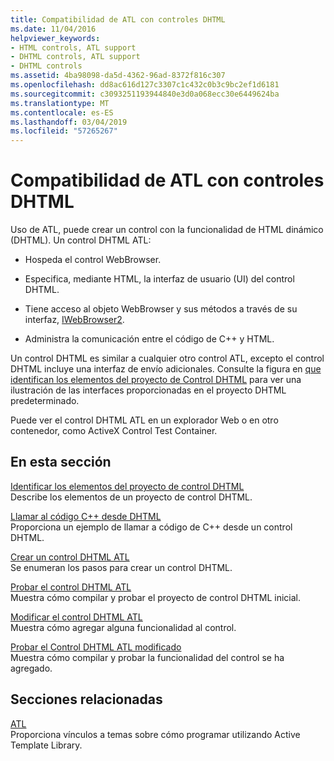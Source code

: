 ```yaml
---
title: Compatibilidad de ATL con controles DHTML
ms.date: 11/04/2016
helpviewer_keywords:
- HTML controls, ATL support
- DHTML controls, ATL support
- DHTML controls
ms.assetid: 4ba98098-da5d-4362-96ad-8372f816c307
ms.openlocfilehash: dd8ac616d127c3307c1c432c0b3c9bc2ef1d6181
ms.sourcegitcommit: c3093251193944840e3d0a068ecc30e6449624ba
ms.translationtype: MT
ms.contentlocale: es-ES
ms.lasthandoff: 03/04/2019
ms.locfileid: "57265267"
---
```

# <a name="atl-support-for-dhtml-controls"></a>Compatibilidad de ATL con controles DHTML

Uso de ATL, puede crear un control con la funcionalidad de HTML dinámico (DHTML). Un control DHTML ATL:

- Hospeda el control WebBrowser.

- Especifica, mediante HTML, la interfaz de usuario (UI) del control DHTML.

- Tiene acceso al objeto WebBrowser y sus métodos a través de su interfaz, [IWebBrowser2](/previous-versions/windows/internet-explorer/ie-developer/platform-apis/aa752127\(v=vs.85\)).

- Administra la comunicación entre el código de C++ y HTML.

Un control DHTML es similar a cualquier otro control ATL, excepto el control DHTML incluye una interfaz de envío adicionales. Consulte la figura en [que identifican los elementos del proyecto de Control DHTML](../atl/identifying-the-elements-of-the-dhtml-control-project.md) para ver una ilustración de las interfaces proporcionadas en el proyecto DHTML predeterminado.

Puede ver el control DHTML ATL en un explorador Web o en otro contenedor, como ActiveX Control Test Container.

## <a name="in-this-section"></a>En esta sección

[Identificar los elementos del proyecto de control DHTML](../atl/identifying-the-elements-of-the-dhtml-control-project.md)<br/>
Describe los elementos de un proyecto de control DHTML.

[Llamar al código C++ desde DHTML](../atl/calling-cpp-code-from-dhtml.md)<br/>
Proporciona un ejemplo de llamar a código de C++ desde un control DHTML.

[Crear un control DHTML ATL](../atl/creating-an-atl-dhtml-control.md)<br/>
Se enumeran los pasos para crear un control DHTML.

[Probar el control DHTML ATL](../atl/testing-the-atl-dhtml-control.md)<br/>
Muestra cómo compilar y probar el proyecto de control DHTML inicial.

[Modificar el control DHTML ATL](../atl/modifying-the-atl-dhtml-control.md)<br/>
Muestra cómo agregar alguna funcionalidad al control.

[Probar el Control DHTML ATL modificado](../atl/testing-the-modified-atl-dhtml-control.md)<br/>
Muestra cómo compilar y probar la funcionalidad del control se ha agregado.

## <a name="related-sections"></a>Secciones relacionadas

[ATL](../atl/active-template-library-atl-concepts.md)<br/>
Proporciona vínculos a temas sobre cómo programar utilizando Active Template Library.
